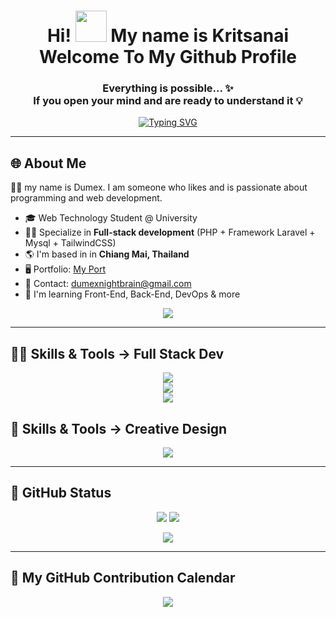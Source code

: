 <div align="center">


<h1>Hi! <img src="https://user-images.githubusercontent.com/18350557/176309783-0785949b-9127-417c-8b55-ab5a4333674e.gif" width="50"/>  My name is Kritsanai Welcome To My Github Profile</h1>

<h3>Everything is possible... ✨ <br/>
If you open your mind and are ready to understand it 💡</h3>

[![Typing SVG](https://readme-typing-svg.demolab.com?font=Fira+Code&weight=500&pause=1000&color=8149F7&width=435&lines=I+AM+a+lifelong+learner+of+coding.;I+AM+Full+Stack+Dev;I+AM+Creative+Design)](https://git.io/typing-svg)

</div>


---

## 🌐 About Me

🙋‍♂️ my name is Dumex. I am someone who likes and is passionate about programming and web development.

* 🎓 Web Technology Student @ University
* 🧑‍💻 Specialize in **Full-stack development** (PHP + Framework Laravel + Mysql + TailwindCSS)
* 🌎 I'm based in in **Chiang Mai, Thailand**
* 🖥 Portfolio: [My Port](http://portkritsanai.web.app/)
* 📩 Contact: [dumexnightbrain@gmail.com](mailto:dumexnightbrain@gmail.com)
* 🧠  I'm learning Front-End, Back-End, DevOps & more

<p align="center">
  <img src="https://komarev.com/ghpvc/?username=NightBrain&label=Profile+Views&color=8B5CF6&style=flat" />
</p>

---

## 👨‍💻 Skills & Tools -> Full Stack Dev

<p align="center">
  <!-- Languages -->
  <img src="https://skillicons.dev/icons?i=html,css,js,bootstrap,wordpress,tailwind,laravel,php,mysql" /></br>
  <img src="https://skillicons.dev/icons?i=c,cs,cpp,postman,py,postgres,nodejs" /></br>
  <img src="https://skillicons.dev/icons?i=git,github,angular,spring,flutter,dart,firebase" /></br>
</p>

## 🎨 Skills & Tools -> Creative Design

<p align="center">
  <!-- Languages -->
  <img src="https://skillicons.dev/icons?i=ps,pr,ai,xd,figma" />
</p>

---

## 🖤 GitHub Status 

<p align="center">
  <img src="https://github-readme-stats.vercel.app/api?username=NightBrain&show_icons=true&count_private=true&theme=tokyonight&hide_border=true" />
  <img src="https://github-readme-stats.vercel.app/api/top-langs/?username=NightBrain&layout=compact&theme=tokyonight&hide_border=true" />
</p>

<p align="center">
  <img src="https://github-readme-streak-stats.herokuapp.com?user=NightBrain&theme=tokyonight&hide_border=true" />
</p>

---

## 📆 My GitHub Contribution Calendar

<p align="center">
  <img src="https://github-readme-activity-graph.vercel.app/graph?username=NightBrain&theme=tokyo-night&hide_border=true" />
</p>
